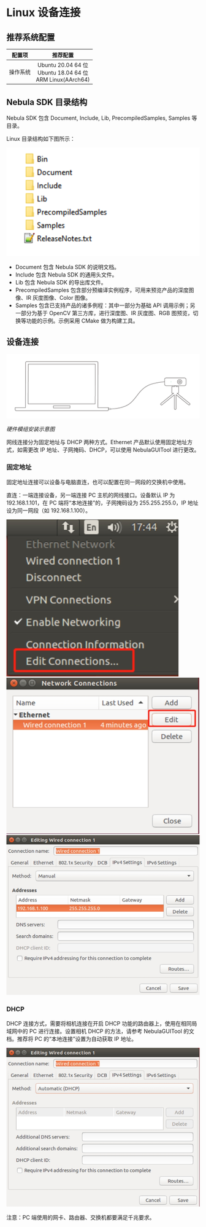 # Linux 设备连接

## 推荐系统配置

| **配置项** |                           **推荐配置**                           |
| :--------: | :--------------------------------------------------------------: |
|  操作系统  | Ubuntu 20.04 64 位</br>Ubuntu 18.04 64 位</br>ARM Linux(AArch64) |

## Nebula SDK 目录结构

Nebula SDK 包含 Document, Include, Lib, PrecompiledSamples, Samples 等目录。

Linux 目录结构如下图所示：

![目录结构](pic/WindowsContents.png)

- Document 包含 Nebula SDK 的说明文档。
- Include 包含 Nebula SDK 的通用头文件。
- Lib 包含 Nebula SDK 的导出库文件。
- PrecompiledSamples 包含部分预编译实例程序，可用来预览产品的深度图像、IR 灰度图像、Color 图像。
- Samples 包含已支持产品的诸多例程：其中一部分为基础 API 调用示例；另一部分为基于 OpenCV 第三方库，进行深度图、IR 灰度图、RGB 图预览，切换等功能的示例。示例采用 CMake 做为构建工具。

## 设备连接

![设备连接](pic/DeviceConnection.png)

_硬件模组安装示意图_

网线连接分为固定地址与 DHCP 两种方式。Ethernet 产品默认使用固定地址方式，如需更改 IP 地址、子网掩码、DHCP，可以使用 NebulaGUITool 进行更改。

### 固定地址

固定地址连接可以设备与电脑直连，也可以配置在同一网段的交换机中使用。

直连：一端连接设备，另一端连接 PC 主机的网线接口。设备默认 IP 为 192.168.1.101，在 PC 端将“本地连接”的，子网掩码设为 255.255.255.0，IP 地址设为同一网段（如 192.168.1.100）。

![LinuxEditConnections](pic/LinuxEditConnections.png)
![LinuxEdit](pic/LinuxEdit.png)
![固定地址](pic/LinuxStaticAddress.png)

### DHCP

DHCP 连接方式，需要将相机连接在开启 DHCP 功能的路由器上，使用在相同局域网中的 PC 进行连接。设置相机 DHCP 的方法，请参考 NebulaGUITool 的文档。推荐将 PC 的“本地连接”设置为自动获取 IP 地址。

![DHCP](pic/LinuxDHCP.png)

注意：PC 端使用的网卡、路由器、交换机都要满足千兆要求。
